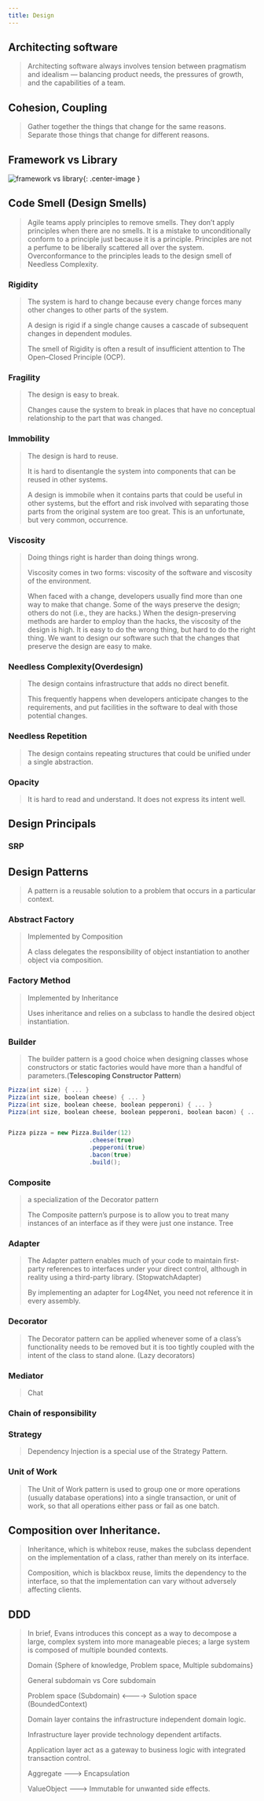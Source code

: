 ```yaml
---
title: Design
---
```


## Architecting software
> Architecting software always involves tension between pragmatism and idealism — balancing product needs, the pressures of growth, and the capabilities of a team.

## Cohesion, Coupling
> Gather together the things that change for the same reasons. Separate those things that change for different reasons.

## Framework vs Library

![framework vs library](images/framework-vs-library.png){: .center-image }

## Code Smell (Design Smells)
> Agile teams apply principles to remove smells. They don’t apply principles when there are no smells. It is a mistake to unconditionally conform to a principle just because it is a principle. Principles are not a perfume to be liberally scattered all over the system. Overconformance to the principles leads to the design smell of Needless Complexity.

### Rigidity
> The system is hard to change because every change forces many other changes to other parts of the system.
>
> A design is rigid if a single change causes a cascade of subsequent changes in dependent modules.
>
> The smell of Rigidity is often a result of insufficient attention to The Open–Closed Principle (OCP).

### Fragility
> The design is easy to break.
>
> Changes cause the system to break in places that have no conceptual relationship to the part that was changed.

### Immobility
> The design is hard to reuse.
>
> It is hard to disentangle the system into components that can be reused in other systems.
>
> A design is immobile when it contains parts that could be useful in other systems, but the effort and risk involved with separating those parts from the original system are too great. This is an unfortunate, but very common, occurrence.

### Viscosity
> Doing things right is harder than doing things wrong.
>
> Viscosity comes in two forms: viscosity of the software and viscosity of the environment.
>
> When faced with a change, developers usually find more than one way to make that change. Some of the ways preserve the design; others do not (i.e., they are hacks.) When the design-preserving methods are harder to employ than the hacks, the viscosity of the design is high. It is easy to do the wrong thing, but hard to do the right thing. We want to design our software such that the changes that preserve the design are easy to make.

### Needless Complexity(Overdesign)
> The design contains infrastructure that adds no direct benefit.
>
> This frequently happens when developers anticipate changes to the requirements, and put facilities in the software to deal with those potential changes.

### Needless Repetition
> The design contains repeating structures that could be unified under a single abstraction.

### Opacity
> It is hard to read and understand. It does not express its intent well.

## Design Principals

### SRP



## Design Patterns

> A pattern is a reusable solution to a problem that occurs in a particular context.

### Abstract Factory
> Implemented by Composition
>
> A class delegates the responsibility of object instantiation to another object via composition.

### Factory Method 
> Implemented by Inheritance
>
> Uses inheritance and relies on a subclass to handle the desired object instantiation.

### Builder
> The builder pattern is a good choice when designing classes whose constructors or static factories would have more than a handful of parameters.(<b>Telescoping Constructor Pattern</b>)

```csharp
Pizza(int size) { ... }        
Pizza(int size, boolean cheese) { ... }    
Pizza(int size, boolean cheese, boolean pepperoni) { ... }    
Pizza(int size, boolean cheese, boolean pepperoni, boolean bacon) { ... }


Pizza pizza = new Pizza.Builder(12)
                       .cheese(true)
                       .pepperoni(true)
                       .bacon(true)
                       .build();

```
### Composite
> a specialization of the Decorator pattern 
>
> The Composite pattern’s purpose is to allow you to treat many instances of an interface as if they were just one instance.
	Tree

### Adapter
> The Adapter pattern enables much of your code to maintain first-party references to interfaces under your direct control, although in reality using a third-party library. (StopwatchAdapter)
>
> By implementing an adapter for Log4Net, you need not reference it in every assembly.


### Decorator
> The Decorator pattern can be applied whenever some of a class’s functionality needs to be removed but it is too tightly coupled with the intent of the class to stand alone. (Lazy decorators)

### Mediator
> Chat

### Chain of responsibility

### Strategy
> Dependency Injection is a special use of the Strategy Pattern.

### Unit of Work
> The Unit of Work pattern is used to group one or more operations (usually database operations) into a single transaction, or unit of work, so that all operations either pass or fail as one batch.

## Composition over Inheritance.

> Inheritance, which is whitebox reuse, makes the subclass dependent on the implementation of a class, rather than merely on its interface. 
>
> Composition, which is blackbox reuse, limits the dependency to the interface, so that the implementation can vary without adversely affecting clients.


## DDD
> In brief, Evans introduces this concept as a way to decompose a large, complex system into more manageable pieces; a large system is composed of multiple bounded contexts.
>
> Domain {Sphere of knowledge, Problem space, Multiple subdomains}
>
> General subdomain vs Core subdomain
>
> Problem space (Subdomain)   <----> Sulotion space (BoundedContext)
>
> Domain layer contains the infrastructure independent domain logic.
>
> Infrastructure layer provide technology dependent artifacts.
>
> Application layer act as a gateway to business logic with integrated transaction control.
>
> Aggregate ---> Encapsulation
>
> ValueObject ---> Immutable for unwanted side effects.

